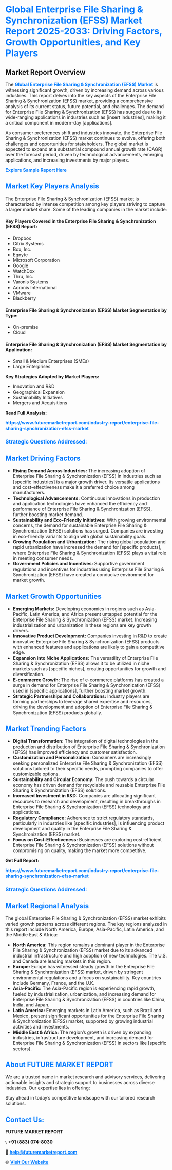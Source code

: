 <h1 style="color: #007BFF;">Global Enterprise File Sharing & Synchronization (EFSS) Market Report 2025-2033: Driving Factors, Growth Opportunities, and Key Players</h1>

<section id="overview">
<h2>Market Report Overview</h2>
<p>The <a href="https://www.futuremarketreport.com/industry-report/enterprise-file-sharing-synchronization-efss-market" style="color: #007BFF; text-decoration: none;"><strong>Global Enterprise File Sharing & Synchronization (EFSS) Market</strong></a> is witnessing significant growth, driven by increasing demand across various industries. This report delves into the key aspects of the Enterprise File Sharing & Synchronization (EFSS) market, providing a comprehensive analysis of its current status, future potential, and challenges. The demand for Enterprise File Sharing & Synchronization (EFSS) has surged due to its wide-ranging applications in industries such as [insert industries], making it a critical component in modern-day [applications].</p>
<p>As consumer preferences shift and industries innovate, the Enterprise File Sharing & Synchronization (EFSS) market continues to evolve, offering both challenges and opportunities for stakeholders. The global market is expected to expand at a substantial compound annual growth rate (CAGR) over the forecast period, driven by technological advancements, emerging applications, and increasing investments by major players.</p>
</section>

<section id="overview">
<p><a href="https://www.futuremarketreport.com/request-sample/reportId=103895" style="color: #007BFF; text-decoration: none;"><strong>Explore Sample Report Here</strong></a></p>
</section>

<section id="key-players">
<h2 style="color: #007BFF;">Market Key Players Analysis</h2>
<p>The Enterprise File Sharing & Synchronization (EFSS) market is characterized by intense competition among key players striving to capture a larger market share. Some of the leading companies in the market include:</p>
<h4>Key Players Covered in the Enterprise File Sharing & Synchronization (EFSS) Report:</h4>
<ul><li>Dropbox</li><li>Citrix Systems</li><li>Box, Inc.</li><li>Egnyte</li><li>Microsoft Corporation</li><li>Google</li><li>WatchDox</li><li>Thru, Inc.</li><li>Varonis Systems</li><li>Acronis International</li><li>VMware</li><li>Blackberry</li></ul>
<h4>Enterprise File Sharing & Synchronization (EFSS) Market Segmentation by Type:</h4>
<ul><li>On-premise</li><li>Cloud</li></ul>

<h4>Enterprise File Sharing & Synchronization (EFSS) Market Segmentation by Application:</h4>
<ul><li>Small &amp; Medium Enterprises (SMEs)</li><li>Large Enterprises</li></ul>
<p><strong>Key Strategies Adopted by Market Players:</strong></p>
<ul>
<li>Innovation and R&D</li>
<li>Geographical Expansion</li>
<li>Sustainability Initiatives</li>
<li>Mergers and Acquisitions</li>
</ul>
</section>

<section>
<p><strong>Read Full Analysis: </strong></p><a href="https://www.futuremarketreport.com/industry-report/enterprise-file-sharing-synchronization-efss-market" style="color: #007BFF; text-decoration: none;"><strong>https://www.futuremarketreport.com/industry-report/enterprise-file-sharing-synchronization-efss-market</strong></a>
<h3 style="color: #007BFF;">Strategic Questions Addressed:</h3>
</section>

<section id="driving-factors">
<h2 style="color: #007BFF;">Market Driving Factors</h2>
<ul>
<li><strong>Rising Demand Across Industries:</strong> The increasing adoption of Enterprise File Sharing & Synchronization (EFSS) in industries such as [specific industries] is a major growth driver. Its versatile applications and cost-effectiveness make it a preferred choice among manufacturers.</li>
<li><strong>Technological Advancements:</strong> Continuous innovations in production and application technologies have enhanced the efficiency and performance of Enterprise File Sharing & Synchronization (EFSS), further boosting market demand.</li>
<li><strong>Sustainability and Eco-Friendly Initiatives:</strong> With growing environmental concerns, the demand for sustainable Enterprise File Sharing & Synchronization (EFSS) solutions has surged. Companies are investing in eco-friendly variants to align with global sustainability goals.</li>
<li><strong>Growing Population and Urbanization:</strong> The rising global population and rapid urbanization have increased the demand for [specific products], where Enterprise File Sharing & Synchronization (EFSS) plays a vital role in meeting consumer needs.</li>
<li><strong>Government Policies and Incentives:</strong> Supportive government regulations and incentives for industries using Enterprise File Sharing & Synchronization (EFSS) have created a conducive environment for market growth.</li>
</ul>
</section>

<section id="growth-opportunities">
<h2 style="color: #007BFF;">Market Growth Opportunities</h2>
<ul>
<li><strong>Emerging Markets:</strong> Developing economies in regions such as Asia-Pacific, Latin America, and Africa present untapped potential for the Enterprise File Sharing & Synchronization (EFSS) market. Increasing industrialization and urbanization in these regions are key growth drivers.</li>
<li><strong>Innovative Product Development:</strong> Companies investing in R&D to create innovative Enterprise File Sharing & Synchronization (EFSS) products with enhanced features and applications are likely to gain a competitive edge.</li>
<li><strong>Expansion into Niche Applications:</strong> The versatility of Enterprise File Sharing & Synchronization (EFSS) allows it to be utilized in niche markets such as [specific niches], creating opportunities for growth and diversification.</li>
<li><strong>E-commerce Growth:</strong> The rise of e-commerce platforms has created a surge in demand for Enterprise File Sharing & Synchronization (EFSS) used in [specific applications], further boosting market growth.</li>
<li><strong>Strategic Partnerships and Collaborations:</strong> Industry players are forming partnerships to leverage shared expertise and resources, driving the development and adoption of Enterprise File Sharing & Synchronization (EFSS) products globally.</li>
</ul>
</section>

<section id="trending-factors">
<h2 style="color: #007BFF;">Market Trending Factors</h2>
<ul>
<li><strong>Digital Transformation:</strong> The integration of digital technologies in the production and distribution of Enterprise File Sharing & Synchronization (EFSS) has improved efficiency and customer satisfaction.</li>
<li><strong>Customization and Personalization:</strong> Consumers are increasingly seeking personalized Enterprise File Sharing & Synchronization (EFSS) solutions tailored to their specific needs, prompting companies to offer customizable options.</li>
<li><strong>Sustainability and Circular Economy:</strong> The push towards a circular economy has driven demand for recyclable and reusable Enterprise File Sharing & Synchronization (EFSS) solutions.</li>
<li><strong>Increased Investment in R&D:</strong> Companies are allocating significant resources to research and development, resulting in breakthroughs in Enterprise File Sharing & Synchronization (EFSS) technology and applications.</li>
<li><strong>Regulatory Compliance:</strong> Adherence to strict regulatory standards, particularly in industries like [specific industries], is influencing product development and quality in the Enterprise File Sharing & Synchronization (EFSS) market.</li>
<li><strong>Focus on Cost-Effectiveness:</strong> Businesses are exploring cost-efficient Enterprise File Sharing & Synchronization (EFSS) solutions without compromising on quality, making the market more competitive.</li>
</ul>
</section>

<section>
<p><strong>Get Full Report: </strong></p><a href="https://www.futuremarketreport.com/industry-report/enterprise-file-sharing-synchronization-efss-market" style="color: #007BFF; text-decoration: none;"><strong>https://www.futuremarketreport.com/industry-report/enterprise-file-sharing-synchronization-efss-market</strong></a>
<h3 style="color: #007BFF;">Strategic Questions Addressed:</h3>
</section>


<section id="regional-analysis">
<h2 style="color: #007BFF;">Market Regional Analysis</h2>
<p>The global Enterprise File Sharing & Synchronization (EFSS) market exhibits varied growth patterns across different regions. The key regions analyzed in this report include North America, Europe, Asia-Pacific, Latin America, and the Middle East & Africa:</p>
<ul>
<li><strong>North America:</strong> This region remains a dominant player in the Enterprise File Sharing & Synchronization (EFSS) market due to its advanced industrial infrastructure and high adoption of new technologies. The U.S. and Canada are leading markets in this region.</li>
<li><strong>Europe:</strong> Europe has witnessed steady growth in the Enterprise File Sharing & Synchronization (EFSS) market, driven by stringent environmental regulations and a focus on sustainability. Key countries include Germany, France, and the U.K.</li>
<li><strong>Asia-Pacific:</strong> The Asia-Pacific region is experiencing rapid growth, fueled by industrialization, urbanization, and increasing demand for Enterprise File Sharing & Synchronization (EFSS) in countries like China, India, and Japan.</li>
<li><strong>Latin America:</strong> Emerging markets in Latin America, such as Brazil and Mexico, present significant opportunities for the Enterprise File Sharing & Synchronization (EFSS) market, supported by growing industrial activities and investments.</li>
<li><strong>Middle East & Africa:</strong> The region’s growth is driven by expanding industries, infrastructure development, and increasing demand for Enterprise File Sharing & Synchronization (EFSS) in sectors like [specific sectors].</li>
</ul>
</section>

<footer>
<h2 style="color: #007BFF;">About FUTURE MARKET REPORT</h2>
<p>We are a trusted name in market research and advisory services, delivering actionable insights and strategic support to businesses across diverse industries. Our expertise lies in offering:</p>

<p>Stay ahead in today’s competitive landscape with our tailored research solutions.</p>

<h2 style="color: #007BFF;">Contact Us:</h2>
<p><strong>FUTURE MARKET REPORT</strong></p>
<p>📞 <strong>+91 (883) 074-8030</strong></p>
<p>📧 <strong><a href="mailto:help@futuremarketreport.com" style="color: #007BFF;">help@futuremarketreport.com</a></strong></p>
<p>🌐 <strong><a href="https://www.futuremarketreport.com/" style="color: #007BFF;">Visit Our Website</a></strong></p>
</footer>